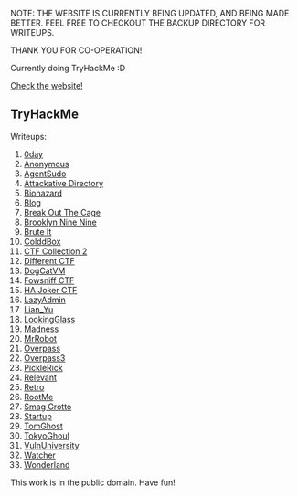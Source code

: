 NOTE: THE WEBSITE IS CURRENTLY BEING UPDATED, AND BEING MADE BETTER.
FEEL FREE TO CHECKOUT THE BACKUP DIRECTORY FOR WRITEUPS.

THANK YOU FOR CO-OPERATION!

Currently doing TryHackMe :D

[Check the website!](https://chaudhary1337.github.io/)

## TryHackMe
Writeups:

1. [0day](./TryHackMe/0day.md)
2. [Anonymous](./TryHackMe/Anonymous.md)
3. [AgentSudo](./TryHackMe/AgentSudo.md)
4. [Attackative Directory](./TryHackMe/AttackativeDirectory.md)
5. [Biohazard](./TryHackMe/Biohazard.md)
6. [Blog](./TryHackMe/Blog.md)
7. [Break Out The Cage](./TryHackMe/BreakOutTheCage.md)
8. [Brooklyn Nine Nine](./TryHackMe/BrooklynNineNine.md)
9. [Brute It](./TryHackMe/BruteIt.md)
10. [ColddBox](./TryHackMe/ColddBox.md)
11. [CTF Collection 2](./TryHackMe/CTFCollection2.md)
12. [Different CTF](./TryHackMe/DifferentCTF.md)
13. [DogCatVM](./TryHackMe/DogCatVM.md)
14. [Fowsniff CTF](./TryHackMe/FowsniffCTF.md)
15. [HA Joker CTF](./TryHackMe/JokerCTF.md)
16. [LazyAdmin](./TryHackMe/LazyAdmin.md)
17. [Lian_Yu](./TryHackMe/Lian_Yu.md)
18. [LookingGlass](./TryHackMe/LookingGlass.md)
19. [Madness](./TryHackMe/Madness.md)
20. [MrRobot](./TryHackMe/MrRobot.md)
21. [Overpass](./TryHackMe/Overpass.md)
22. [Overpass3](./TryHackMe/Overpass3.md)
23. [PickleRick](./TryHackMe/PickleRick.md)
24. [Relevant](./TryHackMe/Relevant.md)
25. [Retro](./TryHackMe/Retro.md)
26. [RootMe](./TryHackMe/RootMe.md)
27. [Smag Grotto](./TryHackMe/SmagGrtto.md)
28. [Startup](./TryHackMe/Startup.md)
29. [TomGhost](./TryHackMe/TomGhost.md)
30. [TokyoGhoul](./TryHackMe/TokyoGhoul.md)
31. [VulnUniversity](./TryHackMe/VulnUniversity.md)
32. [Watcher](./TryHackMe/Watcher.md)
33. [Wonderland](./TryHackMe/Wonderland.md)

This work is in the public domain. Have fun!
